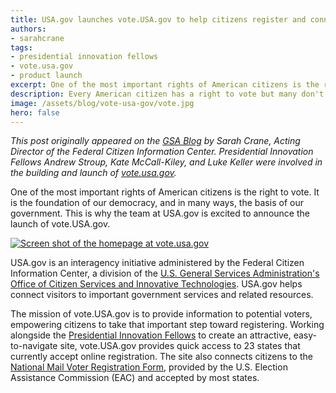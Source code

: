 ```yaml
---
title: USA.gov launches vote.USA.gov to help citizens register and connect with states
authors:
- sarahcrane
tags:
- presidential innovation fellows
- vote.usa.gov
- product launch
excerpt: One of the most important rights of American citizens is the right to vote. It is the foundation of our democracy, and in many ways, the basis of our government. This is why the team at USA.gov is excited to announce the launch of vote.USA.gov.
description: Every American citizen has a right to vote but many don't know how to register. Vote.usa.gov is a website to help citizens register to vote in their state.
image: /assets/blog/vote-usa-gov/vote.jpg
hero: false
---
```

_This post originally appeared on the [GSA Blog](http://gsablogs.gsa.gov/gsablog/2015/09/22/usa-gov-launches-vote-usa-gov-to-help-citizens-register-and-connect-with-states/) by Sarah Crane, Acting Director of the Federal Citizen Information Center. Presidential Innovation Fellows Andrew Stroup, Kate McCall-Kiley, and Luke Keller were involved in the building and launch of [vote.usa.gov](https://vote.usa.gov/)._

One of the most important rights of American citizens is the right to vote. It is the foundation of our democracy, and in many ways, the basis of our government. This is why the team at USA.gov is excited to announce the launch of vote.USA.gov.

[![Screen shot of the homepage at vote.usa.gov]({{site.baseurl}}/assets/blog/vote-usa-gov/vote.jpg)](https://vote.usa.gov)

USA.gov is an interagency initiative administered by the Federal Citizen Information Center, a division of the [U.S. General Services Administration's Office of Citizen Services and Innovative Technologies](http://www.gsa.gov/portal/category/25729). USA.gov helps connect visitors to important government services and related resources.

The mission of vote.USA.gov is to provide information to potential voters, empowering citizens to take that important step toward registering. Working alongside the [Presidential Innovation Fellows](https://presidentialinnovationfellows.gov/) to create an attractive, easy-to-navigate site, vote.USA.gov provides quick access to 23 states that currently accept online registration. The site also connects citizens to the [National Mail Voter Registration Form](http://www.eac.gov/voter_resources/register_to_vote.aspx), provided by the U.S. Election Assistance Commission (EAC) and accepted by most states.
